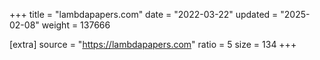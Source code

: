 +++
title = "lambdapapers.com"
date = "2022-03-22"
updated = "2025-02-08"
weight = 137666

[extra]
source = "https://lambdapapers.com"
ratio = 5
size = 134
+++
